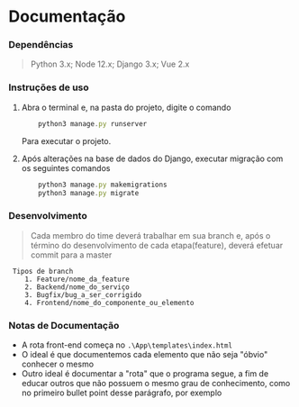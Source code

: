 # **Documentação**

### Dependências

> Python 3.x; Node 12.x; Django 3.x; Vue 2.x

### Instruções de uso

1. Abra o terminal e, na pasta do projeto, digite o comando

    ```JavaScript
        python3 manage.py runserver
    ```
    Para executar o projeto.

2. Após alterações na base de dados do Django, executar migração com os seguintes comandos

    ```JavaScript
        python3 manage.py makemigrations
        python3 manage.py migrate
    ```

### Desenvolvimento

> Cada membro do time deverá trabalhar em sua branch e, após o término do desenvolvimento de cada etapa(feature), deverá efetuar commit para a master

     Tipos de branch
        1. Feature/nome_da_feature
        2. Backend/nome_do_serviço
        3. Bugfix/bug_a_ser_corrigido
        4. Frontend/nome_do_componente_ou_elemento

### Notas de Documentação

* A rota front-end começa no `.\App\templates\index.html`
* O ideal é que documentemos cada elemento que não seja "óbvio" conhecer o mesmo
* Outro ideal é documentar a "rota" que o programa segue, a fim de educar outros que não possuem o mesmo grau de conhecimento, como no primeiro bullet point desse parágrafo, por exemplo